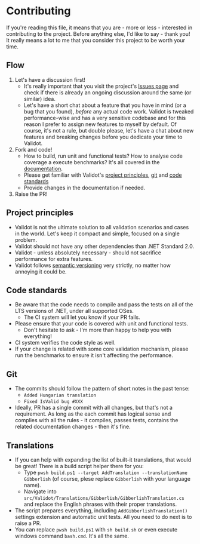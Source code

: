 # Contributing

If you're reading this file, it means that you are - more or less - interested in contributing to the project. Before anything else, I'd like to say - thank you! It really means a lot to me that you consider this project to be worth your time.


## Flow

1. Let's have a discussion first!
   - It's really important that you visit the project's [Issues page](https://github.com/bartoszlenar/Validot/issues) and check if there is already an ongoing discussion around the same (or similar) idea.
   - Let's have a short chat about a feature that you have in mind (or a bug that you found), _before_ any actual code work. Validot is tweaked performance-wise and has a very sensitive codebase and for this reason I prefer to assign new features to myself by default. Of course, it's not a rule, but double please, let's have a chat about new features and breaking changes before you dedicate your time to Validot.
2. Fork and code!
   - How to build, run unit and functional tests? How to analyse code coverage a execute benchmarks? It's all covered in the [documentation](./DOCUMENTATION.md#Development).
   - Please get familiar with Validot's [project principles](#project-principles), [git](#git) and [code standards](#code-standards)
   - Provide changes in the documentation if needed.
3. Raise the PR!

## Project principles

- Validot is not the ultimate solution to all validation scenarios and cases in the world. Let's keep it compact and simple, focused on a single problem.
- Validot should not have any other dependencies than .NET Standard 2.0.
- Validot - unless absolutely necessary - should not sacrifice performance for extra features.
- Validot follows [semantic versioning](https://semver.org/) very strictly, no matter how annoying it could be.

## Code standards

- Be aware that the code needs to compile and pass the tests on all of the LTS versions of .NET, under all supported OSes.
  - The CI system will let you know if your PR fails.
- Please ensure that your code is covered with unit and functional tests.
  - Don't hesitate to ask - I'm more than happy to help you with everything!
- CI system verifies the code style as well.
- If your change is related with some core validation mechanism, please run the benchmarks to ensure it isn't affecting the performance.

## Git
- The commits should follow the pattern of short notes in the past tense:
  - `Added Hungarian translation`
  - `Fixed IsValid bug #XXX`
- Ideally, PR has a single commit with all changes, but that's not a requirement. As long as the each commit has logical sense and complies with all the rules - it compiles, passes tests, contains the related documentation changes - then it's fine.

## Translations
- If you can help with expanding the list of built-it translations, that would be great! There is a build script helper there for you:
  - Type `pwsh build.ps1 --target AddTranslation --translationName Gibberlish` (of course, plese replace `Gibberlish` with your language name).
  - Navigate into `src/Validot/Translations/Gibberlish/GibberlishTranslation.cs` and replace the English phrases with their proper translations.
- The script prepares everything, including `AddGibberlishTranslation()` settings extension and automatic unit tests. All you need to do next is to raise a PR.
- You can replace `pwsh build.ps1` with `sh build.sh` or even execute windows command `bash.cmd`. It's all the same.
